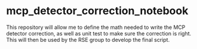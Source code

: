 # mcp_detector_correction_notebook
This repository will allow me to define the math needed to write the MCP detector correction, as well as unit test to make sure the correction is right. This will then be used by the RSE group to develop the final script.
